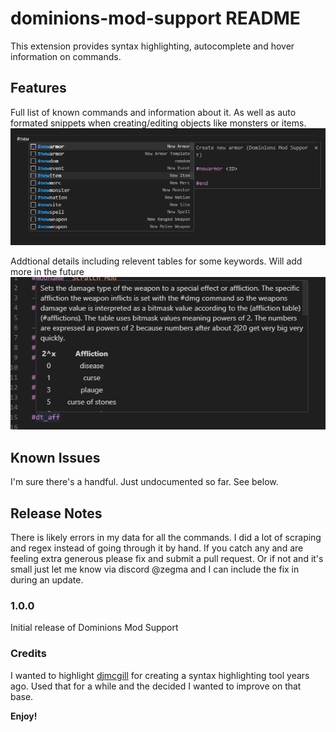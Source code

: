 # dominions-mod-support README

This extension provides syntax highlighting, autocomplete and hover information on commands. 

## Features

Full list of known commands and information about it. As well as auto formated snippets when creating/editing objects like monsters or items.
![Auto Complete & Snippets](examples/autocompleteexample.png)


Addtional details including relevent tables for some keywords. Will add more in the future
![Hover Details](examples/hoverexample.png)
 

## Known Issues

I'm sure there's a handful. Just undocumented so far. See below.

## Release Notes

There is likely errors in my data for all the commands. I did a lot of scraping and regex instead of going through it by hand. If you catch any and are feeling extra generous please fix and submit a pull request. Or if not and it's small just let me know via discord @zegma and I can include the fix in during an update. 

### 1.0.0

Initial release of Dominions Mod Support

### Credits
I wanted to highlight [djmcgill](https://github.com/djmcgill/vscode-syntax-highlighting-dominions-5-) for creating a syntax highlighting tool years ago. Used that for a while and the decided I wanted to improve on that base. 

**Enjoy!**
